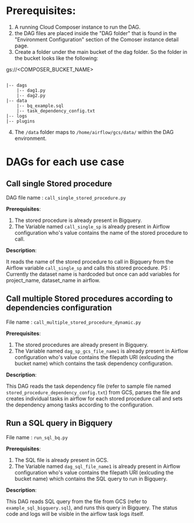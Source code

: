 # Prerequisites:

1. A running Cloud Composer instance to run the DAG.
2. the DAG files are placed inside the "DAG folder" that is found in the "Environment Configuration" section of the Comoser instance detail page.
3. Create a folder under the main bucket of the dag folder. So the folder in the bucket looks like the following:

gs://<COMPOSER_BUCKET_NAME>

```

|-- dags
    |-- dag1.py
    |-- dag2.py
|-- data
    |-- bq_example.sql
    |-- task_dependency_config.txt
|-- logs
|-- plugins

```

4. The ```/data``` folder maps to ```/home/airflow/gcs/data/``` within the DAG environment.

# DAGs for each use case

## Call single Stored procedure

DAG file name : `call_single_stored_procedure.py`

**Prerequisites**: 
1. The stored procedure is already present in Bigquery. 
2. The Variable named `call_single_sp` is already present in Airflow configuration who's value contains the name of the stored procedure to call. 

**Description**: 

It reads the name of the stored procedure to call in Bigquery from the Airflow variable `call_single_sp` and calls this stored procedure. 
PS : Currently the dataset name is hardcoded but once can add variables for project_name, dataset_name in airflow. 

## Call multiple Stored procedures according to dependencies configuration

File name : `call_multiple_stored_procedure_dynamic.py`

**Prerequisites**:  
1. The stored procedures are already present in Bigquery. 
2. The Variable named `dag_sp_gcs_file_name1` is already present in Airflow configuration who's value contains the filepath URI (exlcuding the bucket name) which contains the task dependency configuration.

**Description**: 

This DAG reads the task dependency file (refer to sample file named `stored_procedure_dependency_config.txt`) from GCS, parses the file and creates individual tasks in airflow for each stored procedure call and sets the dependency among tasks according to the configuration. 

## Run a SQL query in Bigquery

File name : `run_sql_bq.py`

**Prerequisites**:  
1. The SQL file is already present in GCS. 
2. The Variable named `dag_sql_file_name1` is already present in Airflow configuration who's value contains the filepath URI (exlcuding the bucket name) which contains the SQL query to run in Bigquery.

**Description**: 

This DAG reads SQL query from the file from GCS (refer to `example_sql_bigquery.sql`), and runs this query in Bigquery. The status code and logs will be visible in the airflow task logs itself. 



